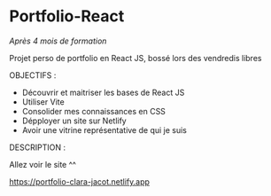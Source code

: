 # Portfolio-React

*Après 4 mois de formation*

Projet perso de portfolio en React JS, bossé lors des vendredis libres


OBJECTIFS : 

- Découvrir et maitriser les bases de React JS
- Utiliser Vite
- Consolider mes connaissances en CSS
- Dépployer un site sur Netlify
- Avoir une vitrine représentative de qui je suis 

DESCRIPTION :

Allez voir le site ^^

https://portfolio-clara-jacot.netlify.app


